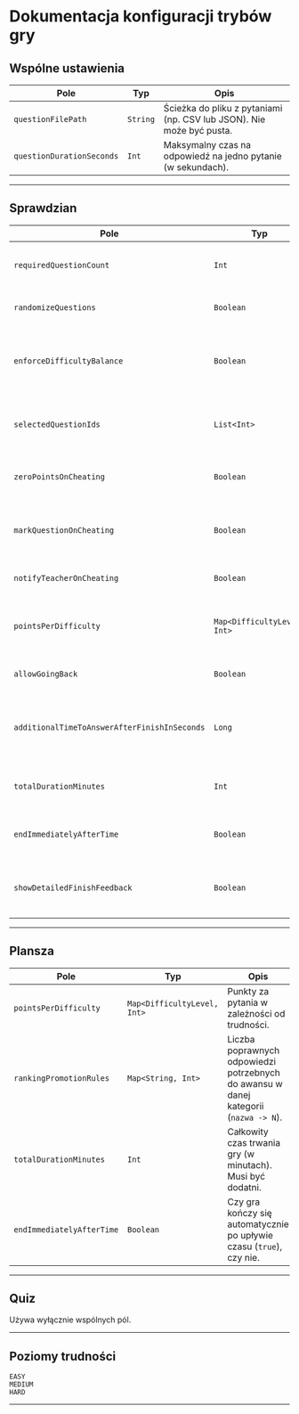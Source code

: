 #  Dokumentacja konfiguracji trybów gry

##  Wspólne ustawienia
| Pole                      | Typ       | Opis                                                                 |
| ------------------------- | --------- | -------------------------------------------------------------------- |
| `questionFilePath`        | `String`  | Ścieżka do pliku z pytaniami (np. CSV lub JSON). Nie może być pusta. |
| `questionDurationSeconds` | `Int`     | Maksymalny czas na odpowiedź na jedno pytanie (w sekundach).         |

---

##  Sprawdzian 

| Pole                       | Typ                         | Opis                                                                            |
| -------------------------- |-----------------------------|---------------------------------------------------------------------------------|
| `requiredQuestionCount`    | `Int`                       | Liczba pytań, na które musi odpowiedzieć uczeń.                                 |
| `randomizeQuestions`       | `Boolean`                   | Czy pytania mają być losowane z dostępnej puli.                                 |
| `enforceDifficultyBalance` | `Boolean`                   | Czy losowane pytania powinny być równomiernie rozłożone według poziomów trudności. |
| `selectedQuestionIds`      | `List<Int>`                 | Lista ID pytań wybranych ręcznie (tylko jeśli `randomizeQuestions = false`).    |
| `zeroPointsOnCheating`     | `Boolean`                   | Czy uczeń otrzymuje 0 punktów za próbę ściągania.                               |
| `markQuestionOnCheating`   | `Boolean`                   | Czy oznaczyć pytanie jako "podejrzane" przy wykryciu ściągania.                 |
| `notifyTeacherOnCheating`  | `Boolean`                   | Czy powiadomić nauczyciela o próbie ściągania.                                  |
| `pointsPerDifficulty`      | `Map<DifficultyLevel, Int>` | Liczba punktów za pytania w zależności od trudności (`EASY`, `MEDIUM`, `HARD`). |
| `allowGoingBack`           | `Boolean`                   | Czy uczeń może wracać do poprzednich pytań.                                     |
| `additionalTimeToAnswerAfterFinishInSeconds`| `Long`                      | Liczba dodatkowych sekund na odpowiedź przy zakończeniu sprawdzianu             |
| `totalDurationMinutes`    | `Int`                       | Całkowity czas trwania gry (w minutach). Musi być dodatni.                      |
| `endImmediatelyAfterTime` | `Boolean`                   | Czy gra kończy się automatycznie po upływie czasu (`true`), czy nie.            |
| `showDetailedFinishFeedback` | `Boolean`                | Czy pokazywać uczniowi dokładny feedback (oceniony egzamin)                     |


---

##  Plansza 

| Pole                    | Typ                         | Opis                                                                                 |
| ----------------------- | --------------------------- | ------------------------------------------------------------------------------------ |
| `pointsPerDifficulty`   | `Map<DifficultyLevel, Int>` | Punkty za pytania w zależności od trudności.                                         |
| `rankingPromotionRules` | `Map<String, Int>`          | Liczba poprawnych odpowiedzi potrzebnych do awansu w danej kategorii (`nazwa -> N`). |
| `totalDurationMinutes`    | `Int`     | Całkowity czas trwania gry (w minutach). Musi być dodatni.           |
| `endImmediatelyAfterTime` | `Boolean` | Czy gra kończy się automatycznie po upływie czasu (`true`), czy nie. |

---

##  Quiz

 Używa wyłącznie wspólnych pól.


---

##  Poziomy trudności 

```
EASY
MEDIUM
HARD
```

---
